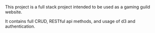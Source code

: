 This project is a full stack project intended to be used as a gaming guild website. 

It contains full CRUD, RESTful api methods, and usage of d3 and authentication.